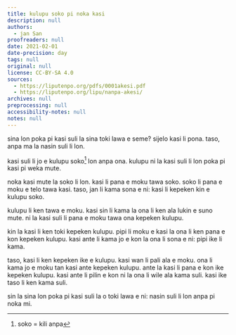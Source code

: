 ```yaml
---
title: kulupu soko pi noka kasi
description: null
authors:
  - jan San
proofreaders: null
date: 2021-02-01
date-precision: day
tags: null
original: null
license: CC-BY-SA 4.0
sources:
  - https://liputenpo.org/pdfs/0001akesi.pdf
  - https://liputenpo.org/lipu/nanpa-akesi/
archives: null
preprocessing: null
accessibility-notes: null
notes: null
---
```


sina lon poka pi kasi suli la sina toki lawa e seme? sijelo kasi li pona. taso, anpa ma la nasin suli li lon.

kasi suli li jo e kulupu soko[^1] lon anpa ona. kulupu ni la kasi suli li lon poka pi kasi pi weka mute.

noka kasi mute la soko li lon. kasi li pana e moku tawa soko. soko li pana e moku e telo tawa kasi. taso, jan li kama sona e ni: kasi li kepeken kin e kulupu soko.

kulupu li ken tawa e moku. kasi sin li kama la ona li ken ala lukin e suno mute. ni la kasi suli li pana e moku tawa ona kepeken kulupu.

kin la kasi li ken toki kepeken kulupu. pipi li moku e kasi la ona li ken pana e kon kepeken kulupu. kasi ante li kama jo e kon la ona li sona e ni: pipi ike li kama.

taso, kasi li ken kepeken ike e kulupu. kasi wan li pali ala e moku. ona li kama jo e moku tan kasi ante kepeken kulupu. ante la kasi li pana e kon ike kepeken kulupu. kasi ante li pilin e kon ni la ona li wile ala kama suli. kasi ike taso li ken kama suli.

sin la sina lon poka pi kasi suli la o toki lawa e ni: nasin suli li lon anpa pi noka mi.

[^1]: soko = kili anpa
